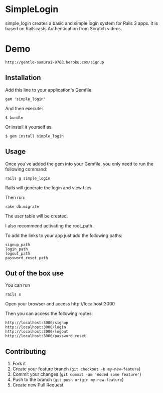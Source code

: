 # SimpleLogin

simple_login creates a basic and simple login system for Rails 3 apps. It is based on Railscasts Authentication from Scratch videos.

# Demo

    http://gentle-samurai-9768.heroku.com/signup

## Installation

Add this line to your application's Gemfile:

    gem 'simple_login'

And then execute:

    $ bundle

Or install it yourself as:

    $ gem install simple_login

## Usage

Once you've added the gem into your Gemfile, you only need to run the following command:

    rails g simple_login

Rails will generate the login and view files.

Then run:

    rake db:migrate

The user table will be created.

I also recommend activating the root_path.

To add the links to your app just add the following paths:

    signup_path
    login_path
    logout_path
    password_reset_path

## Out of the box use

You can run

    rails s

Open your browser and access http://localhost:3000

Then you can access the following routes:

    http://localhost:3000/signup
    http://localhost:3000/login
    http://localhost:3000/logout
    http://localhost:3000/password_reset

## Contributing

1. Fork it
2. Create your feature branch (`git checkout -b my-new-feature`)
3. Commit your changes (`git commit -am 'Added some feature'`)
4. Push to the branch (`git push origin my-new-feature`)
5. Create new Pull Request
